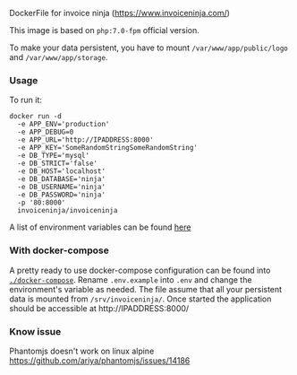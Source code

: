 DockerFile for invoice ninja (https://www.invoiceninja.com/)

This image is based on `php:7.0-fpm` official version.

To make your data persistent, you have to mount `/var/www/app/public/logo` and `/var/www/app/storage`.


### Usage

To run it:

```
docker run -d
  -e APP_ENV='production'
  -e APP_DEBUG=0
  -e APP_URL='http://IPADDRESS:8000'
  -e APP_KEY='SomeRandomStringSomeRandomString'
  -e DB_TYPE='mysql'
  -e DB_STRICT='false'
  -e DB_HOST='localhost'
  -e DB_DATABASE='ninja'
  -e DB_USERNAME='ninja'
  -e DB_PASSWORD='ninja'
  -p '80:8000'
  invoiceninja/invoiceninja
```
A list of environment variables can be found [here](https://github.com/invoiceninja/invoiceninja/blob/master/.env.example)


### With docker-compose

A pretty ready to use docker-compose configuration can be found into [`./docker-compose`](https://github.com/invoiceninja/dockerfiles/tree/master/docker-compose).
Rename `.env.example` into `.env` and change the environment's variable as needed.
The file assume that all your persistent data is mounted from `/srv/invoiceninja/`.
Once started the application should be accessible at http://IPADDRESS:8000/

### Know issue

Phantomjs doesn't work on linux alpine https://github.com/ariya/phantomjs/issues/14186
